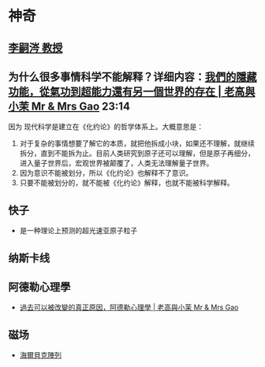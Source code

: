 # 神奇

## [李嗣涔 教授](https://sclee.website/book/)

## 为什么很多事情科学不能解释？详细内容：[我們的隱藏功能，從氣功到超能力還有另一個世界的存在 | 老高與小茉 Mr & Mrs Gao](https://www.youtube.com/watch?v=3Okf8nOIVLY) 23:14

  因为 现代科学是建立在《化约论》的哲学体系上。大概意思是：
 1. 对于复杂的事情想要了解它的本质，就把他拆成小块，如果还不理解，就继续拆分，直到不能拆为止。目前人类研究到原子还可以理解，但是原子再细分，进入量子世界后，宏观世界被颠覆了，人类无法理解量子世界。
 2. 因为意识不能被划分，所以《化约论》也解释不了意识。 
 3. 只要不能被划分的，就不能被《化约论》解释，也就不能被科学解释。

## 快子
- 是一种理论上预测的超光速亚原子粒子

## 纳斯卡线

## 阿德勒心理學

- [過去可以被改變的真正原因，阿德勒心理學 | 老高與小茉 Mr & Mrs Gao](https://www.youtube.com/watch?v=5cZxZCbcOQw)

## 磁场

-  [海爾貝克陣列](https://www.youtube.com/watch?v=pSyG1OwzGjw)